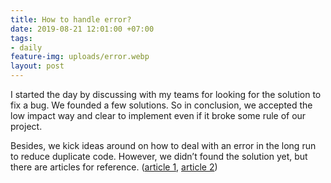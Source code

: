```yaml
---
title: How to handle error?
date: 2019-08-21 12:01:00 +07:00
tags:
- daily
feature-img: uploads/error.webp
layout: post
---
```


I started the day by discussing with my teams for looking for the solution to fix a bug. We founded a few solutions. So in conclusion, we accepted the low impact way and clear to implement even if it broke some rule of our project. 

Besides, we kick ideas around on how to deal with an error in the long run to reduce duplicate code. However, we didn’t found the solution yet, but there are articles for reference. ([article 1](https://www.ackee.cz/blog/en/exception-and-error-handling/), [article 2](https://smedialink.com/development/flexible-way-for-error-handling-in-android/))